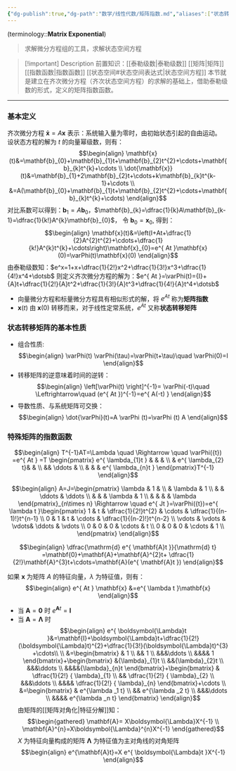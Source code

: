 ```yaml
---
{"dg-publish":true,"dg-path":"数学/线性代数/矩阵指数.md","aliases":["状态转移矩阵"],"permalink":"/数学/线性代数/矩阵指数/","dgPassFrontmatter":true,"noteIcon":"","created":"2024-08-08T12:52:50.248+08:00","updated":"2024-10-20T16:20:36.699+08:00"}
---
```


(terminology::**Matrix Exponential**)
>求解微分方程组的工具，求解状态空间方程

>[!important] Description 
>前置知识：[[泰勒级数\|泰勒级数]]  [[矩阵\|矩阵]]   [[指数函数\|指数函数]]  [[状态空间#状态空间表达式\|状态空间方程]]
>本节就是建立在齐次微分方程（齐次状态空间方程）的求解的基础上，借助泰勒级数的形式，定义的矩阵指数函数。

***
### 基本定义
齐次微分方程 $\mathbf{\dot{x}}=A\mathbf{x}$ 表示：系统输入量为零时，由初始状态引起的自由运动。
设状态方程的解为 $t$ 的向量幂级数，则有：
$$\begin{align}
\mathbf{x}(t)&=\mathbf{b}_{0}+\mathbf{b}_{1}t+\mathbf{b}_{2}t^{2}+\cdots+\mathbf{b}_{k}t^{k}+\cdots  \\
\dot{\mathbf{x}}(t)&=\mathbf{b}_{1}+2\mathbf{b}_{2}t+\cdots+k\mathbf{b}_{k}t^{k-1}+\cdots \\
&=A(\mathbf{b}_{0}+\mathbf{b}_{1}t+\mathbf{b}_{2}t^{2}+\cdots+\mathbf{b}_{k}t^{k}+\cdots)
\end{align}$$
对比系数可以得到：$\mathbf{b}_{1}=A\mathbf{b}_{0}$，$\mathbf{b}_{k}=\dfrac{1}{k}A\mathbf{b}_{k-1}=\dfrac{1}{k!}A^{k}\mathbf{b}_{0}$， 令 $\mathbf{b}_{0}=\mathbf{x}_{0}$, 得到：
$$\begin{align}
\mathbf{x}(t)&=\left(I+At+\dfrac{1}{2}A^{2}t^{2}+\cdots+\dfrac{1}{k!}A^{k}t^{k}+\cdots\right)\mathbf{x}_{0}=e^{ At }\mathbf{x}(0)=\varPhi(t)\mathbf{x}(0)
\end{align}$$
由泰勒级数知：$e^x=1+x+\dfrac{1}{2!}x^2+\dfrac{1}{3!}x^3+\dfrac{1}{4!}x^4+\dotsb$
则定义齐次微分方程的解为：$e^{ At }=\varPhi(t)={I}+{A}t+\dfrac{1}{2!}{A}t^2+\dfrac{1}{3!}{A}t^3+\dfrac{1}{4!}{A}t^4+\dotsb$
- 向量微分方程和标量微分方程具有相似形式的解，将 $e^{ At }$ 称为**矩阵指数**
-  $\mathbf{x}(t)$ 由 $\mathbf{x}(0)$ 转移而来，对于线性定常系统，$e^{ At }$ 又称**状态转移矩阵**

### 状态转移矩阵的基本性质
- 组合性质:
$$\begin{align}
\varPhi(t) \varPhi(\tau)=\varPhi(t+\tau)\quad  \varPhi(0)=I
\end{align}$$
- 转移矩阵的逆意味着时间的逆转：
$$\begin{align}
\left[\varPhi(t) \right]^{-1}= \varPhi(-t)\quad  \Leftrightarrow\quad  (e^{ At })^{-1}=e^{ A(-t) }
\end{align}$$
- 导数性质、与系统矩阵可交换：
$$\begin{align}
\dot{\varPhi}(t)=A \varPhi (t)=\varPhi (t) A
\end{align}$$

### 特殊矩阵的指数函数

$$\begin{align}
T^{-1}AT=\Lambda \quad \Rightarrow \quad \varPhi({t}) =e^{ At } =T \begin{pmatrix}
e^{ \lambda_{1}t } &  &  &  \\
 & e^{ \lambda_{2} t}& &  \\
&& \ddots &  \\
 &  &  & e^{ \lambda_{n}t }
\end{pmatrix}T^{-1}
\end{align}$$


$$\begin{align}
A=J=\begin{pmatrix}
\lambda  & 1 &  \\
 & \lambda  & 1 \\ 
  &  & \ddots & \ddots \\
	 &  &  & \lambda & 1 \\
  & &  &  & \lambda
\end{pmatrix}_{n\times n} \Rightarrow \quad e^{ Jt }=\varPhi({t})=e^{ \lambda t }\begin{pmatrix}
1 & t & \dfrac{1}{2!}t^{2} & \cdots &  \dfrac{1}{(n-1)!}t^{n-1} \\
0 & 1 & t & \cdots  & \dfrac{1}{(n-2)!}t^{n-2} \\
\vdots & \vdots & \vdots&  \ddots & \vdots \\
	0 & 0 & 0 & \cdots & t \\
	0 & 0 & 0 & \cdots & 1 \\
\end{pmatrix}
\end{align}$$



$$\begin{align}
\dfrac{\mathrm{d} e^{ \mathbf{A}t }}{\mathrm{d} t}  =\mathbf{0}+\mathbf{A}+\mathbf{A}^{2}t+ \dfrac{1}{2!}\mathbf{A}^{3}t+\cdots=\mathbf{A}(e^{ \mathbf{A}t })
\end{align}$$

如果 $\mathbf{x}$ 为矩阵 $A$ 的特征向量，$\lambda$ 为特征值，则有：
$$\begin{align}
e^{ At } \mathbf{x} &=e^{ \lambda t }\mathbf{x}
\end{align}$$

- 当 $\mathbf{A}=\mathbf{0}$  时   $e^{ \mathbf{A}t }=\mathbf{I}$
- 当 $\mathbf{A}=\boldsymbol{\Lambda}$  时
$$\begin{align}
e^{ \boldsymbol{\Lambda}t }&=\mathbf{I}+\boldsymbol{\Lambda}t+\dfrac{1}{2!}(\boldsymbol{\Lambda}t)^{2}+\dfrac{1}{3!}(\boldsymbol{\Lambda}t)^{3} +\cdots\\ \\
&=\begin{bmatrix}  
 & 1 \\ 
 && 1 \\ 
 &&&\ddots \\ 
 &&&& 1 \end{bmatrix}+\begin{bmatrix}  
	 &{\lambda}_{1}t \\ 
	 &&{\lambda}_{2}t \\ 
 &&&\ddots \\ 
	 &&&&{\lambda}_{n}t \end{bmatrix}+\begin{bmatrix}  
 & \dfrac{1}{2!} { \lambda}_{1} \\ 
 && \dfrac{1}{2!} { \lambda}_{2} \\ 
 &&&\ddots \\ 
 &&&& \dfrac{1}{2!} { \lambda}_{n} \end{bmatrix}+\cdots \\
&=\begin{bmatrix}  
 & e^{\lambda _1 t} \\ 
 && e^{\lambda _2 t} \\ 
 &&&\ddots \\ 
 &&&& e^{\lambda _n t} \end{bmatrix}
\end{align}$$ 
由矩阵的[[矩阵对角化\|特征分解]]知：
$$\begin{gathered}
\mathbf{A}= X\boldsymbol{\Lambda}X^{-1} \\
\mathbf{A}^{n}=X\boldsymbol{\Lambda}^{n}X^{-1}
\end{gathered}$$
$X$ 为特征向量构成的矩阵
$\boldsymbol{\Lambda}$ 为特征值为主对角线的对角矩阵
$$\begin{align}
e^{\mathbf{A}t}=X e^{ \boldsymbol{\Lambda}t }X^{-1}
\end{align}$$

